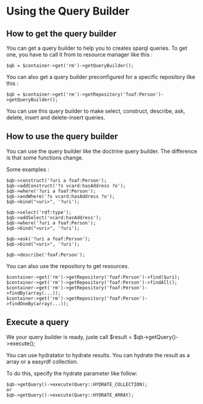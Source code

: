 Using the Query Builder
====

How to get the query builder
------------
You can get a query builder to help you to creates sparql queries.
To get one, you have to call it from to resource manager like this :

    $qb = $container->get('rm')->getQueryBuilder();

You can also get a query builder preconfigured for a specific repository like this :

    $qb = $container->get('rm')->getRepository('foaf:Person')->getQueryBuilder();

You can use this query builder to make select, construct, describe, ask, delete, insert and delete-insert queries.

How to use the query builder
------------
You can use the query builder like the doctrine query builder. The difference is that some functions change.

Some examples :

    $qb->construct('?uri a foaf:Person');
    $qb->addConstruct('?s vcard:hasAddress ?o');
    $qb->where('?uri a foaf:Person');
    $qb->andWhere('?s vcard:hasAddress ?o');
    $qb->bind("<uri>", '?uri');

    $qb->select('rdf:type');
    $qb->addSelect('vcard:hasAddress');
    $qb->where('?uri a foaf:Person');
    $qb->bind("<uri>", '?uri');

    $qb->ask('?uri a foaf:Person');
    $qb->bind("<uri>", '?uri');

    $qb->describe('foaf:Person');

You can also use the repository to get resources.

    $container->get('rm')->getRepository('foaf:Person')->find($uri);
    $container->get('rm')->getRepository('foaf:Person')->findAll();
    $container->get('rm')->getRepository('foaf:Person')->findBy(array(...));
    $container->get('rm')->getRepository('foaf:Person')->findOneBy(array(...));

Execute a query
------------
We your query builder is ready, juste call $result = $qb->getQuery()->execute();

You can use hydratator to hydrate results. You can hydrate the result as a array or a easyrdf collection.

To do this, specify the hydrate parameter like follow:

    $qb->getQuery()->execute(Query::HYDRATE_COLLECTION);
    or
    $qb->getQuery()->execute(Query::HYDRATE_ARRAY);

